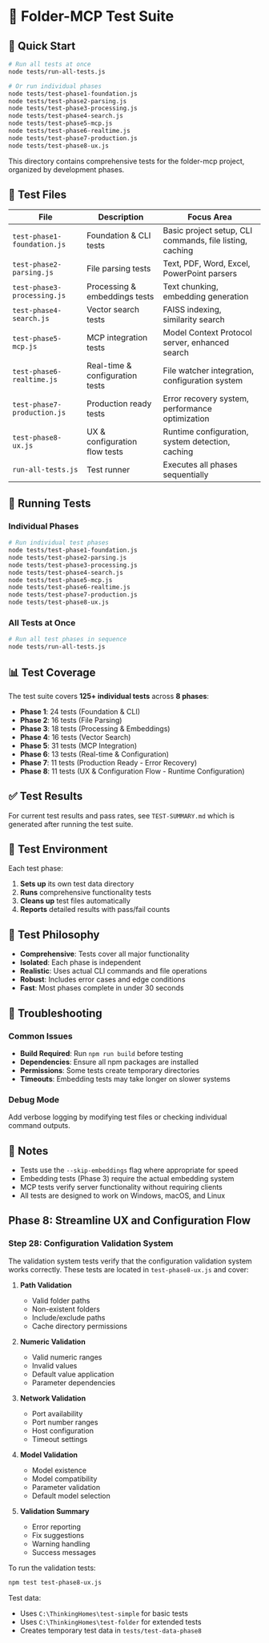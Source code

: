 # 🧪 Folder-MCP Test Suite

## 🚀 Quick Start

```bash
# Run all tests at once
node tests/run-all-tests.js

# Or run individual phases  
node tests/test-phase1-foundation.js
node tests/test-phase2-parsing.js
node tests/test-phase3-processing.js
node tests/test-phase4-search.js
node tests/test-phase5-mcp.js
node tests/test-phase6-realtime.js
node tests/test-phase7-production.js
node tests/test-phase8-ux.js
```

This directory contains comprehensive tests for the folder-mcp project, organized by development phases.

## 📁 Test Files

| File | Description | Focus Area |
|------|-------------|------------|
| `test-phase1-foundation.js` | Foundation & CLI tests | Basic project setup, CLI commands, file listing, caching |
| `test-phase2-parsing.js` | File parsing tests | Text, PDF, Word, Excel, PowerPoint parsers |
| `test-phase3-processing.js` | Processing & embeddings tests | Text chunking, embedding generation |
| `test-phase4-search.js` | Vector search tests | FAISS indexing, similarity search |
| `test-phase5-mcp.js` | MCP integration tests | Model Context Protocol server, enhanced search |
| `test-phase6-realtime.js` | Real-time & configuration tests | File watcher integration, configuration system |
| `test-phase7-production.js` | Production ready tests | Error recovery system, performance optimization |
| `test-phase8-ux.js` | UX & configuration flow tests | Runtime configuration, system detection, caching |
| `run-all-tests.js` | Test runner | Executes all phases sequentially |

## 🚀 Running Tests

### Individual Phases
```bash
# Run individual test phases
node tests/test-phase1-foundation.js
node tests/test-phase2-parsing.js
node tests/test-phase3-processing.js
node tests/test-phase4-search.js
node tests/test-phase5-mcp.js
node tests/test-phase6-realtime.js
node tests/test-phase7-production.js
node tests/test-phase8-ux.js
```

### All Tests at Once
```bash
# Run all test phases in sequence
node tests/run-all-tests.js
```

## 📊 Test Coverage

The test suite covers **125+ individual tests** across **8 phases**:

- **Phase 1**: 24 tests (Foundation & CLI)
- **Phase 2**: 16 tests (File Parsing)  
- **Phase 3**: 18 tests (Processing & Embeddings)
- **Phase 4**: 16 tests (Vector Search)
- **Phase 5**: 31 tests (MCP Integration)  
- **Phase 6**: 13 tests (Real-time & Configuration)
- **Phase 7**: 11 tests (Production Ready - Error Recovery)
- **Phase 8**: 11 tests (UX & Configuration Flow - Runtime Configuration)

## ✅ Test Results

For current test results and pass rates, see `TEST-SUMMARY.md` which is generated after running the test suite.

## 🔧 Test Environment

Each test phase:
1. **Sets up** its own test data directory
2. **Runs** comprehensive functionality tests
3. **Cleans up** test files automatically
4. **Reports** detailed results with pass/fail counts

## 🎯 Test Philosophy

- **Comprehensive**: Tests cover all major functionality
- **Isolated**: Each phase is independent
- **Realistic**: Uses actual CLI commands and file operations
- **Robust**: Includes error cases and edge conditions
- **Fast**: Most phases complete in under 30 seconds

## 🐛 Troubleshooting

### Common Issues
- **Build Required**: Run `npm run build` before testing
- **Dependencies**: Ensure all npm packages are installed
- **Permissions**: Some tests create temporary directories
- **Timeouts**: Embedding tests may take longer on slower systems

### Debug Mode
Add verbose logging by modifying test files or checking individual command outputs.

## 📝 Notes

- Tests use the `--skip-embeddings` flag where appropriate for speed
- Embedding tests (Phase 3) require the actual embedding system
- MCP tests verify server functionality without requiring clients
- All tests are designed to work on Windows, macOS, and Linux

## Phase 8: Streamline UX and Configuration Flow

### Step 28: Configuration Validation System

The validation system tests verify that the configuration validation system works correctly. These tests are located in `test-phase8-ux.js` and cover:

1. **Path Validation**
   - Valid folder paths
   - Non-existent folders
   - Include/exclude paths
   - Cache directory permissions

2. **Numeric Validation**
   - Valid numeric ranges
   - Invalid values
   - Default value application
   - Parameter dependencies

3. **Network Validation**
   - Port availability
   - Port number ranges
   - Host configuration
   - Timeout settings

4. **Model Validation**
   - Model existence
   - Model compatibility
   - Parameter validation
   - Default model selection

5. **Validation Summary**
   - Error reporting
   - Fix suggestions
   - Warning handling
   - Success messages

To run the validation tests:
```bash
npm test test-phase8-ux.js
```

Test data:
- Uses `C:\ThinkingHomes\test-simple` for basic tests
- Uses `C:\ThinkingHomes\test-folder` for extended tests
- Creates temporary test data in `tests/test-data-phase8`
